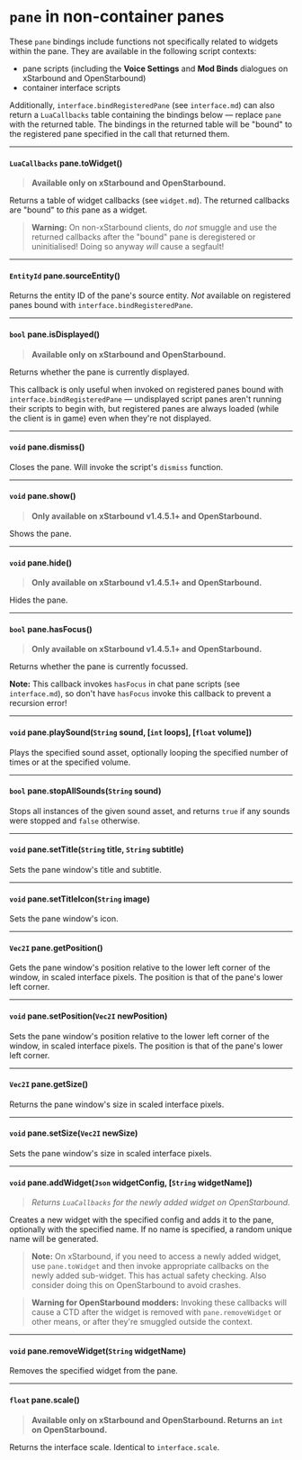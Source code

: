# `pane` in non-container panes

These `pane` bindings include functions not specifically related to widgets within the pane. They are available in the following script contexts:

- pane scripts (including the **Voice Settings** and **Mod Binds** dialogues on xStarbound and OpenStarbound)
- container interface scripts

Additionally, `interface.bindRegisteredPane` (see `interface.md`) can also return a `LuaCallbacks` table containing the bindings below — replace `pane` with the returned table. The bindings in the returned table will be "bound" to the registered pane specified in the call that returned them.

---

#### `LuaCallbacks` pane.toWidget()

> **Available only on xStarbound and OpenStarbound.**

Returns a table of widget callbacks (see `widget.md`). The returned callbacks are "bound" to *this* pane as a widget.

> **Warning:** On non-xStarbound clients, do *not* smuggle and use the returned callbacks after the "bound" pane is deregistered or uninitialised! Doing so anyway *will* cause a segfault!

---

#### `EntityId` pane.sourceEntity()

Returns the entity ID of the pane's source entity. *Not* available on registered panes bound with `interface.bindRegisteredPane`.

---

#### `bool` pane.isDisplayed()

> **Available only on xStarbound and OpenStarbound.**

Returns whether the pane is currently displayed. 

This callback is only useful when invoked on registered panes bound with `interface.bindRegisteredPane` — undisplayed script panes aren't running their scripts to begin with, but registered panes are always loaded (while the client is in game) even when they're not displayed.

---

#### `void` pane.dismiss()

Closes the pane. Will invoke the script's `dismiss` function.

---

#### `void` pane.show()

> **Only available on xStarbound v1.4.5.1+ and OpenStarbound.**

Shows the pane.

---

#### `void` pane.hide()

> **Only available on xStarbound v1.4.5.1+ and OpenStarbound.**

Hides the pane.

---

#### `bool` pane.hasFocus()

> **Only available on xStarbound v1.4.5.1+ and OpenStarbound.**

Returns whether the pane is currently focussed.

**Note:** This callback invokes `hasFocus` in chat pane scripts (see `interface.md`), so don't have `hasFocus` invoke this callback to prevent a recursion error!

---

#### `void` pane.playSound(`String` sound, [`int` loops], [`float` volume])

Plays the specified sound asset, optionally looping the specified number of times or at the specified volume.

---

#### `bool` pane.stopAllSounds(`String` sound)

Stops all instances of the given sound asset, and returns `true` if any sounds were stopped and `false` otherwise.

---

#### `void` pane.setTitle(`String` title, `String` subtitle)

Sets the pane window's title and subtitle.

---

#### `void` pane.setTitleIcon(`String` image)

Sets the pane window's icon.

---

#### `Vec2I` pane.getPosition()

Gets the pane window's position relative to the lower left corner of the window, in scaled interface pixels. The position is that of the pane's lower left corner.

---

#### `void` pane.setPosition(`Vec2I` newPosition)

Sets the pane window's position relative to the lower left corner of the window, in scaled interface pixels. The position is that of the pane's lower left corner.

---

#### `Vec2I` pane.getSize()

Returns the pane window's size in scaled interface pixels.

---

#### `void` pane.setSize(`Vec2I` newSize)

Sets the pane window's size in scaled interface pixels.

---

#### `void` pane.addWidget(`Json` widgetConfig, [`String` widgetName])

> *Returns `LuaCallbacks` for the newly added widget on OpenStarbound.* 

Creates a new widget with the specified config and adds it to the pane, optionally with the specified name. If no name is specified, a random unique name will be generated.

> **Note:** On xStarbound, if you need to access a newly added widget, use `pane.toWidget` and then invoke appropriate callbacks on the newly added sub-widget. This has actual safety checking. Also consider doing this on OpenStarbound to avoid crashes.

> **Warning for OpenStarbound modders:** Invoking these callbacks will cause a CTD after the widget is removed with `pane.removeWidget` or other means, or after they're smuggled outside the context.

---

#### `void` pane.removeWidget(`String` widgetName)

Removes the specified widget from the pane.

---

#### `float` pane.scale()

> **Available only on xStarbound and OpenStarbound. Returns an `int` on OpenStarbound.**

Returns the interface scale. Identical to `interface.scale`.